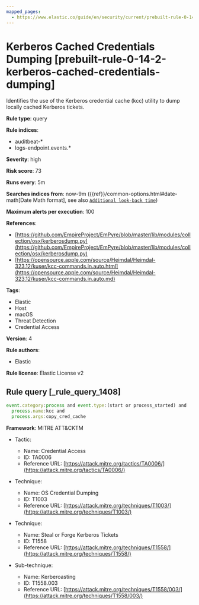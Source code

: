 ```yaml
---
mapped_pages:
  - https://www.elastic.co/guide/en/security/current/prebuilt-rule-0-14-2-kerberos-cached-credentials-dumping.html
---
```


# Kerberos Cached Credentials Dumping [prebuilt-rule-0-14-2-kerberos-cached-credentials-dumping]

Identifies the use of the Kerberos credential cache (kcc) utility to dump locally cached Kerberos tickets.

**Rule type**: query

**Rule indices**:

* auditbeat-*
* logs-endpoint.events.*

**Severity**: high

**Risk score**: 73

**Runs every**: 5m

**Searches indices from**: now-9m ({{ref}}/common-options.html#date-math[Date Math format], see also [`Additional look-back time`](docs-content://solutions/security/detect-and-alert/create-detection-rule.md#rule-schedule))

**Maximum alerts per execution**: 100

**References**:

* [https://github.com/EmpireProject/EmPyre/blob/master/lib/modules/collection/osx/kerberosdump.py](https://github.com/EmpireProject/EmPyre/blob/master/lib/modules/collection/osx/kerberosdump.py)
* [https://opensource.apple.com/source/Heimdal/Heimdal-323.12/kuser/kcc-commands.in.auto.html](https://opensource.apple.com/source/Heimdal/Heimdal-323.12/kuser/kcc-commands.in.auto.md)

**Tags**:

* Elastic
* Host
* macOS
* Threat Detection
* Credential Access

**Version**: 4

**Rule authors**:

* Elastic

**Rule license**: Elastic License v2

## Rule query [_rule_query_1408]

```js
event.category:process and event.type:(start or process_started) and
  process.name:kcc and
  process.args:copy_cred_cache
```

**Framework**: MITRE ATT&CKTM

* Tactic:

    * Name: Credential Access
    * ID: TA0006
    * Reference URL: [https://attack.mitre.org/tactics/TA0006/](https://attack.mitre.org/tactics/TA0006/)

* Technique:

    * Name: OS Credential Dumping
    * ID: T1003
    * Reference URL: [https://attack.mitre.org/techniques/T1003/](https://attack.mitre.org/techniques/T1003/)

* Technique:

    * Name: Steal or Forge Kerberos Tickets
    * ID: T1558
    * Reference URL: [https://attack.mitre.org/techniques/T1558/](https://attack.mitre.org/techniques/T1558/)

* Sub-technique:

    * Name: Kerberoasting
    * ID: T1558.003
    * Reference URL: [https://attack.mitre.org/techniques/T1558/003/](https://attack.mitre.org/techniques/T1558/003/)



